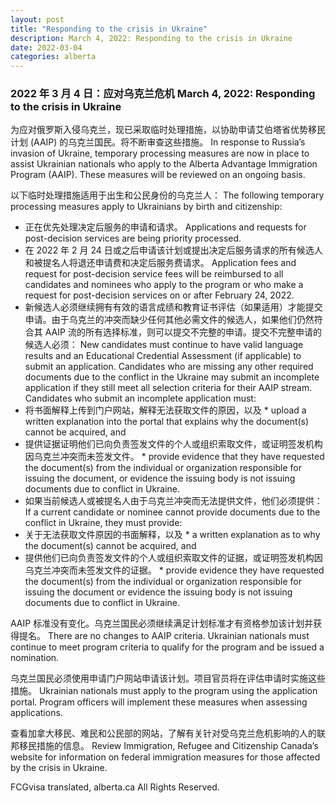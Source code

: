 ```yaml
---
layout: post
title: "Responding to the crisis in Ukraine"
description: March 4, 2022: Responding to the crisis in Ukraine
date: 2022-03-04
categories: alberta
---
```


### 2022 年 3 月 4 日：应对乌克兰危机	March 4, 2022: Responding to the crisis in Ukraine

为应对俄罗斯入侵乌克兰，现已采取临时处理措施，以协助申请艾伯塔省优势移民计划 (AAIP) 的乌克兰国民。将不断审查这些措施。	In response to Russia’s invasion of Ukraine, temporary processing measures are now in place to assist Ukrainian nationals who apply to the Alberta Advantage Immigration Program (AAIP). These measures will be reviewed on an ongoing basis.

以下临时处理措施适用于出生和公民身份的乌克兰人：	The following temporary processing measures apply to Ukrainians by birth and citizenship:

* 正在优先处理决定后服务的申请和请求。	Applications and requests for post-decision services are being priority processed.
* 在 2022 年 2 月 24 日或之后申请该计划或提出决定后服务请求的所有候选人和被提名人将退还申请费和决定后服务费请求。	Application fees and request for post-decision service fees will be reimbursed to all candidates and nominees who apply to the program or who make a request for post-decision services on or after February 24, 2022.
* 新候选人必须继续拥有有效的语言成绩和教育证书评估（如果适用）才能提交申请。由于乌克兰的冲突而缺少任何其他必需文件的候选人，如果他们仍然符合其 AAIP 流的所有选择标准，则可以提交不完整的申请。提交不完整申请的候选人必须：	New candidates must continue to have valid language results and an Educational Credential Assessment (if applicable) to submit an application. Candidates who are missing any other required documents due to the conflict in the Ukraine may submit an incomplete application if they still meet all selection criteria for their AAIP stream. Candidates who submit an incomplete application must:
* 将书面解释上传到门户网站，解释无法获取文件的原因，以及	* upload a written explanation into the portal that explains why the document(s) cannot be acquired, and
* 提供证据证明他们已向负责签发文件的个人或组织索取文件，或证明签发机构因乌克兰冲突而未签发文件。	* provide evidence that they have requested the document(s) from the individual or organization responsible for issuing the document, or evidence the issuing body is not issuing documents due to conflict in Ukraine.
* 如果当前候选人或被提名人由于乌克兰冲突而无法提供文件，他们必须提供：	If a current candidate or nominee cannot provide documents due to the conflict in Ukraine, they must provide:
* 关于无法获取文件原因的书面解释，以及	* a written explanation as to why the document(s) cannot be acquired, and
* 提供他们已向负责签发文件的个人或组织索取文件的证据，或证明签发机构因乌克兰冲突而未签发文件的证据。	* provide evidence they have requested the document(s) from the individual or organization responsible for issuing the document or evidence the issuing body is not issuing documents due to conflict in Ukraine.

AAIP 标准没有变化。乌克兰国民必须继续满足计划标准才有资格参加该计划并获得提名。	There are no changes to AAIP criteria. Ukrainian nationals must continue to meet program criteria to qualify for the program and be issued a nomination.

乌克兰国民必须使用申请门户网站申请该计划。项目官员将在评估申请时实施这些措施。	Ukrainian nationals must apply to the program using the application portal. Program officers will implement these measures when assessing applications.

查看加拿大移民、难民和公民部的网站，了解有关针对受乌克兰危机影响的人的联邦移民措施的信息。	Review Immigration, Refugee and Citizenship Canada’s website for information on federal immigration measures for those affected by the crisis in Ukraine.

FCGvisa translated, alberta.ca All Rights Reserved.

